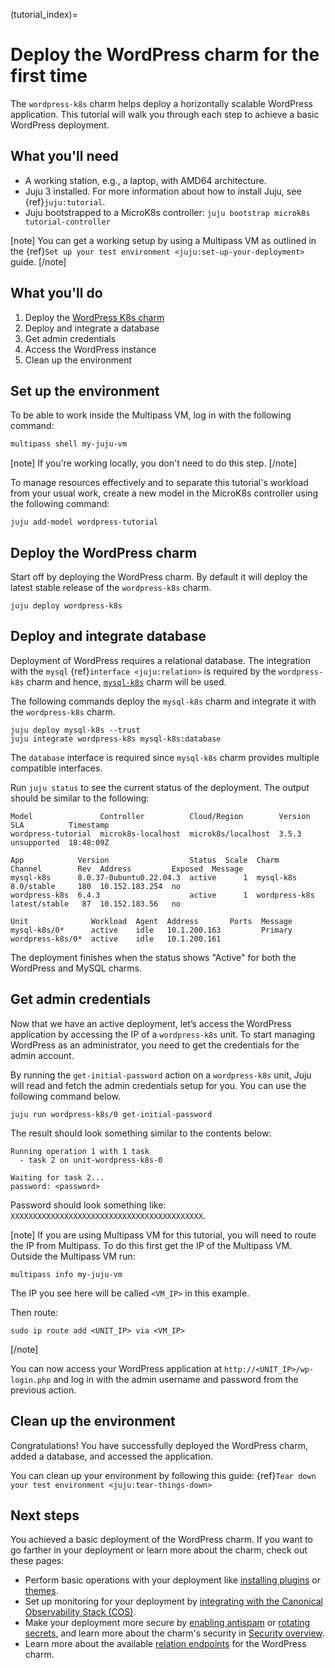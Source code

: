 (tutorial_index)=

# Deploy the WordPress charm for the first time

The `wordpress-k8s` charm helps deploy a horizontally scalable WordPress application. This
tutorial will walk you through each step to achieve a basic WordPress deployment.

## What you'll need
- A working station, e.g., a laptop, with AMD64 architecture.
- Juju 3 installed. For more information about how to install Juju, see {ref}`juju:tutorial`.
- Juju bootstrapped to a MicroK8s controller: `juju bootstrap microk8s tutorial-controller`

[note]
You can get a working setup by using a Multipass VM as outlined in the {ref}`Set up your test environment <juju:set-up-your-deployment>` guide.
[/note]

## What you'll do

1. Deploy the [WordPress K8s charm](https://charmhub.io/wordpress-k8s)
2. Deploy and integrate a database
3. Get admin credentials
4. Access the WordPress instance
5. Clean up the environment

## Set up the environment

To be able to work inside the Multipass VM, log in with the following command:

```bash
multipass shell my-juju-vm
```

[note]
If you're working locally, you don't need to do this step.
[/note]

To manage resources effectively and to separate this tutorial's workload from
your usual work, create a new model in the MicroK8s controller using the following command:


```
juju add-model wordpress-tutorial
```

## Deploy the WordPress charm

Start off by deploying the WordPress charm. By default it will deploy the latest stable release of
the `wordpress-k8s` charm.

```
juju deploy wordpress-k8s
```

## Deploy and integrate database 

Deployment of WordPress requires a relational database. The integration with the
`mysql` {ref}`interface <juju:relation>` is required by the `wordpress-k8s`
charm and hence, [`mysql-k8s`](https://charmhub.io/mysql-k8s) charm will be used.

The following commands deploy the `mysql-k8s` charm and integrate it with the `wordpress-k8s` charm.

```
juju deploy mysql-k8s --trust
juju integrate wordpress-k8s mysql-k8s:database
```
The `database` interface is required since `mysql-k8s` charm provides multiple compatible interfaces.

Run `juju status` to see the current status of the deployment. The output should be similar to the following:

```
Model               Controller          Cloud/Region        Version  SLA          Timestamp
wordpress-tutorial  microk8s-localhost  microk8s/localhost  3.5.3    unsupported  18:48:09Z

App            Version                  Status  Scale  Charm          Channel        Rev  Address         Exposed  Message
mysql-k8s      8.0.37-0ubuntu0.22.04.3  active      1  mysql-k8s      8.0/stable     180  10.152.183.254  no
wordpress-k8s  6.4.3                    active      1  wordpress-k8s  latest/stable   87  10.152.183.56   no

Unit              Workload  Agent  Address       Ports  Message
mysql-k8s/0*      active    idle   10.1.200.163         Primary
wordpress-k8s/0*  active    idle   10.1.200.161
```

The deployment finishes when the status shows "Active" for both the WordPress and MySQL charms.

## Get admin credentials 

Now that we have an active deployment, let’s access the WordPress
application by accessing the IP of a `wordpress-k8s` unit. To start managing WordPress as an
administrator, you need to get the credentials for the admin account.

By running the `get-initial-password` action on a `wordpress-k8s` unit, Juju will read and fetch the
admin credentials setup for you. You can use the following command below.

```
juju run wordpress-k8s/0 get-initial-password
```

The result should look something similar to the contents below:

```
Running operation 1 with 1 task
  - task 2 on unit-wordpress-k8s-0

Waiting for task 2...
password: <password>

```

Password should look something like: `XXXXXXXXXXXXXXXXXXXXXXXXXXXXXXXXXXXXXXXXXXX`.

[note]
 If you are using Multipass VM for this tutorial, you will need to route the IP from Multipass. To do this first get the IP of the Multipass VM.
 Outside the Multipass VM run:
 ```
 multipass info my-juju-vm
 ```
 The IP you see here will be called `<VM_IP>` in this example.

 Then route:
 ```
 sudo ip route add <UNIT_IP> via <VM_IP>
 ```
[/note]


You can now access your WordPress application at `http://<UNIT_IP>/wp-login.php` and log in with the admin username and password from the previous action.


## Clean up the environment

Congratulations! You have successfully deployed the WordPress charm, added a database, and accessed the application.

You can clean up your environment by following this guide:
{ref}`Tear down your test environment <juju:tear-things-down>`

## Next steps

You achieved a basic deployment of the WordPress charm. If you want to go farther in your deployment
or learn more about the charm, check out these pages:

- Perform basic operations with your deployment like
  [installing plugins](how_to_install_plugins)
  or [themes](how_to_install_themes).
- Set up monitoring for your deployment by
  [integrating with the Canonical Observability Stack (COS)](how_to_integrate_with_cos).
- Make your deployment more secure by [enabling antispam](how_to_enable_antispam) or
  [rotating secrets](how_to_rotate_secrets),
  and learn more about the charm's security in
  [Security overview](explanation_security_overview).
- Learn more about the available [relation endpoints](reference_relation_endpoints)
  for the WordPress charm.

